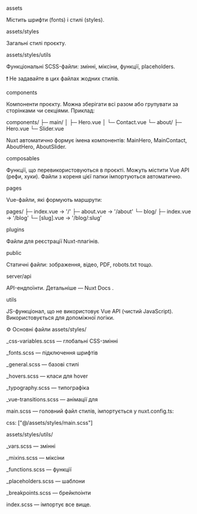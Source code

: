 assets

Містить шрифти (fonts) і стилі (styles).

assets/styles

Загальні стилі проєкту.

assets/styles/utils

Функціональні SCSS-файли: змінні, міксіни, функції, placeholders.

❗ Не задавайте в цих файлах жодних стилів.

components

Компоненти проєкту.
Можна зберігати всі разом або групувати за сторінками чи секціями.
Приклад:

components/
 ├─ main/
 │   ├─ Hero.vue
 │   └─ Contact.vue
 └─ about/
     ├─ Hero.vue
     └─ Slider.vue


Nuxt автоматично формує імена компонентів:
MainHero, MainContact, AboutHero, AboutSlider.

composables

Функції, що перевикористовуються в проєкті.
Можуть містити Vue API (рефи, хуки).
Файли з кореня цієї папки імпортуються автоматично.

pages

Vue-файли, які формують маршрути:

pages/
 ├─ index.vue       → '/'
 ├─ about.vue       → '/about'
 └─ blog/
     ├─ index.vue   → '/blog'
     └─ [slug].vue  → '/blog/:slug'

plugins

Файли для реєстрації Nuxt-плагінів.

public

Статичні файли: зображення, відео, PDF, robots.txt тощо.

server/api

API-ендпоїнти. Детальніше — Nuxt Docs
.

utils

JS-функціонал, що не використовує Vue API (чистий JavaScript).
Використовується для допоміжної логіки.

⚙️ Основні файли
assets/styles/

_css-variables.scss — глобальні CSS-змінні

_fonts.scss — підключення шрифтів

_general.scss — базові стилі

_hovers.scss — класи для hover

_typography.scss — типографіка

_vue-transitions.scss — анімації для <transition>

main.scss — головний файл стилів, імпортується у nuxt.config.ts:

css: ["@/assets/styles/main.scss"]

assets/styles/utils/

_vars.scss — змінні

_mixins.scss — міксіни

_functions.scss — функції

_placeholders.scss — шаблони

_breakpoints.scss — брейкпоінти

index.scss — імпортує все вище.
